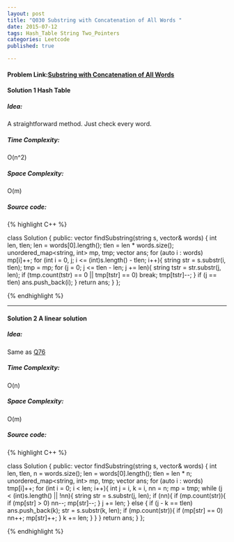 ```yaml
---
layout: post
title: "Q030 Substring with Concatenation of All Words "
date: 2015-07-12
tags: Hash_Table String Two_Pointers
categories: Leetcode
published: true

---
```

#### Problem Link:[Substring with Concatenation of All Words ](https://leetcode.com/problems/substring-with-concatenation-of-all-words/) 

#### Solution 1 Hash Table 

##### Idea:

A straightforward method. Just check every word. 
   
##### Time Complexity:
O(n^2)

##### Space Complexity:
O(m)

##### Source code:
{% highlight C++ %}

class Solution {
public:
    vector<int> findSubstring(string s, vector<string>& words) {
        int len, tlen;
        len = words[0].length();
        tlen = len * words.size();
        unordered_map<string, int> mp, tmp;
        vector<int> ans;
        for (auto i : words) mp[i]++;
        for (int i = 0, j; i <= (int)s.length() - tlen; i++){
            string str = s.substr(i, tlen);
            tmp = mp;
            for (j = 0; j <= tlen - len; j += len){
                string tstr = str.substr(j, len);
                if (tmp.count(tstr) == 0 || tmp[tstr] == 0) break;
                tmp[tstr]--;
            }
            if (j == tlen) ans.push_back(i);
        }
        return ans;
    }
};

{% endhighlight %}

---

#### Solution 2 A linear solution

##### Idea:

Same as [Q76](http://tsien.github.io/leetcode/2015/07/12/Q076.html)
   
##### Time Complexity:
O(n)

##### Space Complexity:
O(m)

##### Source code:
{% highlight C++ %}

class Solution {
public:
    vector<int> findSubstring(string s, vector<string>& words) {
        int len, tlen, n = words.size();
        len = words[0].length();
        tlen = len * n;
        unordered_map<string, int> mp, tmp;
        vector<int> ans;
        for (auto i : words) tmp[i]++;
        for (int i = 0; i < len; i++){
            int j = i, k = i, nn = n;
            mp = tmp;
            while (j < (int)s.length() || !nn){
                string str = s.substr(j, len);
                if (nn){
                    if (mp.count(str)){
                        if (mp[str] > 0)    nn--;
                        mp[str]--;
                    } 
                    j += len;
                }
                else {
                    if (j - k == tlen) ans.push_back(k);
                    str = s.substr(k, len);
                    if (mp.count(str)){
                        if (mp[str] == 0) nn++;
                        mp[str]++;
                    }
                    k += len;
                }
            }
        }
        return ans;
    }
};

{% endhighlight %}

